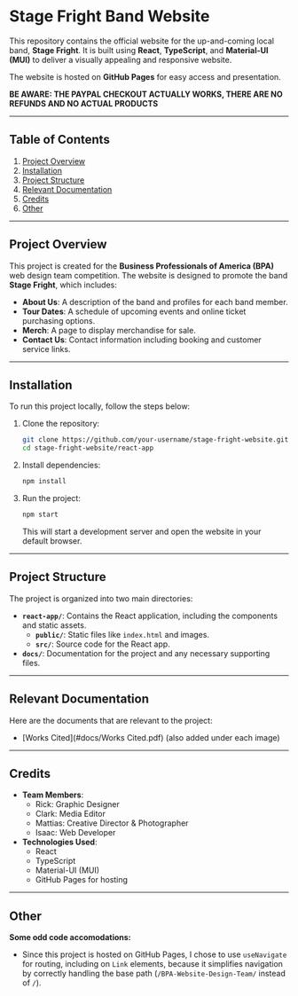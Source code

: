 # Stage Fright Band Website

This repository contains the official website for the up-and-coming local band, **Stage Fright**. It is built using **React**, **TypeScript**, and **Material-UI (MUI)** to deliver a visually appealing and responsive website.

The website is hosted on **GitHub Pages** for easy access and presentation.

**BE AWARE: THE PAYPAL CHECKOUT ACTUALLY WORKS, THERE ARE NO REFUNDS AND NO ACTUAL PRODUCTS**

---

## Table of Contents
1. [Project Overview](#project-overview)
2. [Installation](#installation)
3. [Project Structure](#project-structure)
4. [Relevant Documentation](#relevant-documentation)
5. [Credits](#credits)
6. [Other](#other)

---

## Project Overview

This project is created for the **Business Professionals of America (BPA)** web design team competition. The website is designed to promote the band **Stage Fright**, which includes:
- **About Us**: A description of the band and profiles for each band member.
- **Tour Dates**: A schedule of upcoming events and online ticket purchasing options. 
- **Merch**: A page to display merchandise for sale.
- **Contact Us**: Contact information including booking and customer service links.

---

## Installation

To run this project locally, follow the steps below:

1. Clone the repository:
    ```bash
    git clone https://github.com/your-username/stage-fright-website.git
    cd stage-fright-website/react-app
    ```

2. Install dependencies:
    ```bash
    npm install
    ```

3. Run the project:
    ```bash
    npm start
    ```
    This will start a development server and open the website in your default browser.

---

## Project Structure

The project is organized into two main directories:
- **`react-app/`**: Contains the React application, including the components and static assets.
  - **`public/`**: Static files like `index.html` and images.
  - **`src/`**: Source code for the React app.
- **`docs/`**: Documentation for the project and any necessary supporting files.

---

## Relevant Documentation

Here are the documents that are relevant to the project:
- [Works Cited](#docs/Works Cited.pdf) (also added under each image)

---

## Credits

- **Team Members**: 
    - Rick: Graphic Designer
    - Clark: Media Editor
    - Mattias: Creative Director & Photographer
    - Isaac: Web Developer
- **Technologies Used**:
    - React
    - TypeScript
    - Material-UI (MUI)
    - GitHub Pages for hosting

---

## Other

**Some odd code accomodations:**
 - Since this project is hosted on GitHub Pages, I chose to use `useNavigate` for routing, including on `Link` elements, because it simplifies navigation by correctly handling the base path (`/BPA-Website-Design-Team/` instead of `/`).